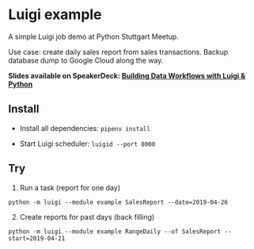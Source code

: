 # Luigi example

A simple Luigi job demo at Python Stuttgart Meetup.

Use case: create daily sales report from sales transactions. Backup database dump to Google Cloud along the way.

**Slides available on SpeakerDeck: [Building Data Workflows with Luigi & Python](https://speakerdeck.com/chhantyal/building-data-workflows-with-luigi-and-python)**  


## Install

* Install all dependencies: `pipenv install`

* Start Luigi scheduler: `luigid --port 8000`

## Try

1. Run a task (report for one day)

`python -m luigi --module example SalesReport --date=2019-04-26`

2. Create reports for past days (back filling)

`python -m luigi --module example RangeDaily --of SalesReport --start=2019-04-21`